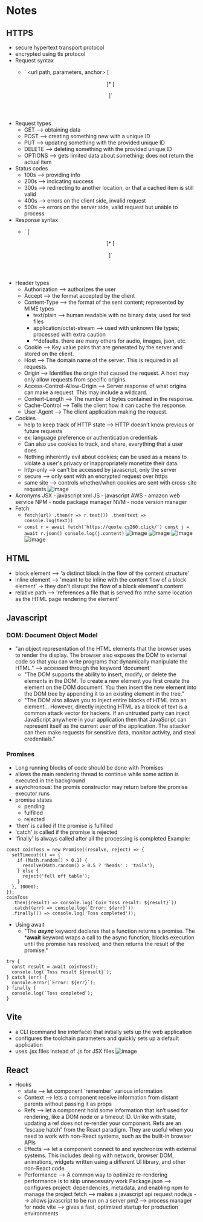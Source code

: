 # Notes
## HTTPS
- secure hypertext transport protocol
- encrypted using tls protocol
- Request syntax
    - `<verb> <url path, parameters, anchor> <version>
      [<header key: value>]*
      [
      
        <body>
      ]`
- Request types
    - GET --> obtaining data
    - POST --> creating something new with a unique ID
    - PUT --> updating something with the provided unique ID
    - DELETE --> deleting something with the provided unique ID
    - OPTIONS --> gets limited data about something; does not return the           actual item
- Status codes
    - 100s --> providing info
    - 200s --> indicating success
    - 300s --> redirecting to another location, or that a cached item is still valid
    - 400s --> errors on the client side, invalid request
    - 500s --> errors on the server side, valid request but unable to process
- Response syntax
    - `<version> <status code> <status string>
      [<header key: value>]*
      [
      
        <body>
      ]`
- Header types
    - Authorization --> authorizes the user
    - Accept --> the format accepted by the client
    - Content-Type --> the format of the sent content; represented by MIME types
        - text/plain --> human readable with no binary data; used for text files
        - application/octet-stream --> used with unknown file types; processed with extra caution
        - ^^defaults. there are many others for audio, images, json, etc.
    - Cookie --> Key value pairs that are generated by the server and stored on the client.
    - Host --> The domain name of the server. This is required in all requests.
    - Origin --> Identifies the origin that caused the request. A host may only allow requests from specific origins.
    - Access-Control-Allow-Origin --> Server response of what origins can make a request. This may include a wildcard.
    - Content-Length --> The number of bytes contained in the response.
    - Cache-Control --> Tells the client how it can cache the response.
    - User-Agent --> The client application making the request.
- Cookies
    - help to keep track of HTTP state --> HTTP doesn't know previous or future requests
    - ex: language preference or authentication credentials
    - Can also use cookies to track, and share, everything that a user does
    - Nothing inherently evil about cookies; can be used as a means to violate a user's privacy or inappropriately monetize their data.
    - http-only --> can't be accessed by javascript, only the server
    - secure --> only sent with an encrypted request over https
    - same site --> controls whether/when cookies are sent with cross-site requests
![image](https://github.com/user-attachments/assets/67405979-cf91-4299-9b8c-2683bd754e14)
- Acronyms
  JSX - javascript xml
  JS - javascript
  AWS - amazon web service
  NPM - node package manager
  NVM - node version manager
- Fetch
    - `fetch(url)
       .then(r => r.text())
       .then(text => console.log(text))`
    - `const r = await fetch('https://quote.cs260.click/')
        const j = await r.json()
        console.log(j.content)`
![image](https://github.com/user-attachments/assets/e5511bcf-f5c5-495e-8d84-ab647d9cda29)
![image](https://github.com/user-attachments/assets/1de6e6be-9686-4ffe-b210-c3ef7886fc1e)
![image](https://github.com/user-attachments/assets/506918e5-4919-4038-8ec2-f495fccff8ad)
![image](https://github.com/user-attachments/assets/49eeec81-a48f-402f-89fc-3868633d89e4)
## HTML
- block element --> 'a distinct block in the flow of the content structure'
- inline element --> 'meant to be inline with the content flow of a block element' -> they don't disrupt the flow of a block element's content
- relative path --> 'references a file that is served fro mthe same location as the HTML page rendering the element'
## Javascript
### DOM: Document Object Model
- "an object representation of the HTML elements that the browser uses to render the display. The browser also exposes the DOM to external code so that you can write programs that dynamically manipulate the HTML." --> accessed through the keyword 'document'
  - "The DOM supports the ability to insert, modify, or delete the elements in the DOM. To create a new element you first create the element on the DOM document. You then insert the new element into the DOM tree by appending it to an existing element in the tree."
  - "The DOM also allows you to inject entire blocks of HTML into an element... However, directly injecting HTML as a block of text is a common attack vector for hackers. If an untrusted party can inject JavaScript anywhere in your application then that JavaScript can represent itself as the current user of the application. The attacker can then make requests for sensitive data, monitor activity, and steal credentials."
### Promises
- Long running blocks of code should be done with Promises
- allows the main rendering thread to continue while some action is executed in the background
- asynchronous: the promis constructor may return before the promise executor runs
- promise states
    - pending
    - fulfilled
    - rejected
- 'then' is called if the promise is fulfilled
- 'catch' is called if the promise is rejected
- 'finally' is always called after all the processing is completed
Example:
````
const coinToss = new Promise((resolve, reject) => {
  setTimeout(() => {
    if (Math.random() > 0.1) {
      resolve(Math.random() > 0.5 ? 'heads' : 'tails');
    } else {
      reject('fell off table');
    }
  }, 10000);
});
coinToss
  .then((result) => console.log(`Coin toss result: ${result}`))
  .catch((err) => console.log(`Error: ${err}`))
  .finally(() => console.log('Toss completed'));
````
- Using await
    - "The ***async*** keyword declares that a function returns a promise. The ***await** keyword wraps a call to the async function, blocks execution until the promise has resolved, and then returns the result of the promise."
````
try {
  const result = await coinToss();
  console.log(`Toss result ${result}`);
} catch (err) {
  console.error(`Error: ${err}`);
} finally {
  console.log(`Toss completed`);
}
````
## Vite
- a CLI (command line interface) that initially sets up the web application
- configures the toolchain parameters and quickly sets up a default application
- uses .jsx files instead of .js for JSX files
![image](https://github.com/user-attachments/assets/27d67556-37c4-408e-ac5c-b9c1695ccbfe)
## React
- Hooks
    - state --> let component 'remember' various information
    - Context --> lets a component receive information from distant parents without passing it as props
    - Refs --> let a component hold some information that isn’t used for rendering, like a DOM node or a timeout ID. Unlike with state, updating a ref does not re-render your component. Refs are an “escape hatch” from the React paradigm. They are useful when you need to work with non-React systems, such as the built-in browser APIs
    - Effects --> let a component connect to and synchronize with external systems. This includes dealing with network, browser DOM, animations, widgets written using a different UI library, and other non-React code.
    - Performance --> A common way to optimize re-rendering performance is to skip unnecessary work
Package.json --> configures project: dependencies, metadata, and enabling npm to manage the project
fetch --> makes a javascript api request
node.js --> allows javascript to be run on a server
pm2 --> process manager for node
vite --> gives a fast, optimized startup for production environments
